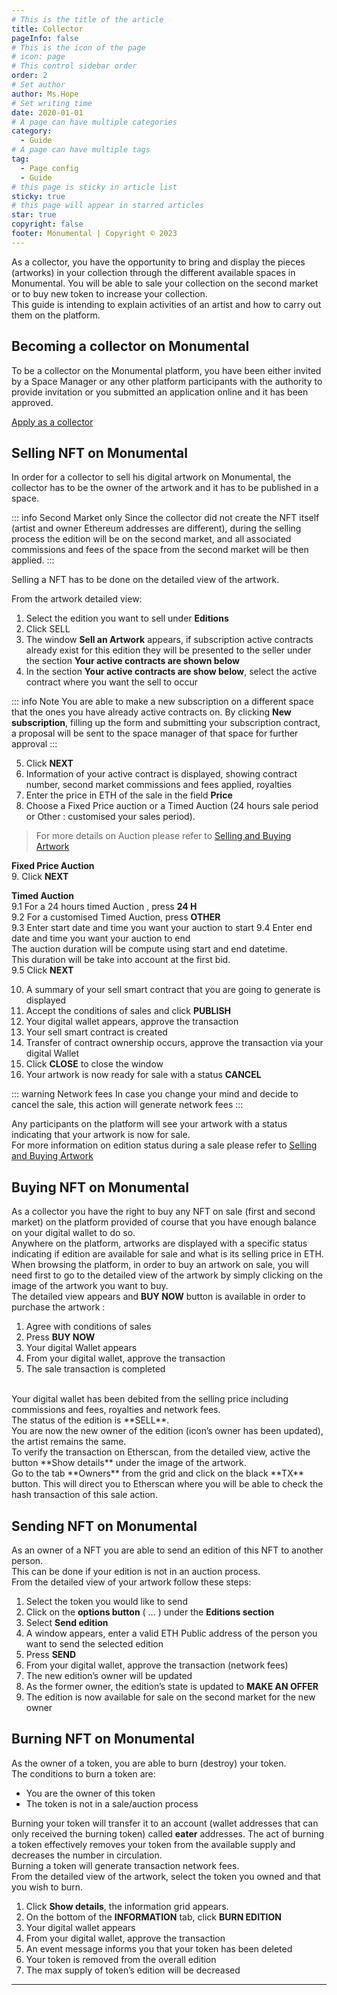 ```yaml
---
# This is the title of the article
title: Collector
pageInfo: false
# This is the icon of the page
# icon: page
# This control sidebar order
order: 2
# Set author
author: Ms.Hope
# Set writing time
date: 2020-01-01
# A page can have multiple categories
category:
  - Guide
# A page can have multiple tags
tag:
  - Page config
  - Guide
# this page is sticky in article list
sticky: true
# this page will appear in starred articles
star: true
copyright: false
footer: Monumental | Copyright © 2023
---
```


As a collector, you have the opportunity to bring and display the pieces (artworks) in your collection through the different available spaces in Monumental. 
You will be able to sale your collection on the second market or to buy new token to increase your collection.<br>
This guide is intending to explain activities of an artist and how to carry out them on the platform.

## Becoming a collector on Monumental
To be a collector on the Monumental platform, you have been either invited by a Space Manager or any other platform participants with the authority to provide invitation or you submitted an application online and it has been approved.

[Apply as a collector](https://monumental.app/apply/artist)

## Selling NFT on Monumental
In order for a collector to sell his digital artwork on Monumental, the collector has to be the owner of the artwork and it has to be published in a space.<br>

::: info Second Market only
Since the collector did not create the NFT itself (artist and owner Ethereum addresses are different), during the selling process the edition will be on the second market, and all associated commissions and fees of the space from the second market will be then applied.
:::

Selling a NFT has to be done on the detailed view of the artwork.<br>

From the artwork detailed view:
1. Select the edition you want to sell under **Editions**
2. Click SELL
3. The window **Sell an Artwork** appears, if subscription active contracts already exist for this edition they will be presented to the seller under the section **Your active contracts are shown below**
4. In the section **Your active contracts are show below**, select the active contract where you want the sell to occur

::: info Note
You are able to make a new subscription on a different space that the ones you have already active contracts on. By clicking **New subscription**, filling up the form and submitting your subscription contract, a proposal will be sent to the space manager of that space for further approval
:::

5. Click **NEXT**
6. Information of your active contract is displayed, showing contract number, second market commissions and fees applied, royalties
7. Enter the price in ETH of the sale in the field **Price**
8. Choose a Fixed Price auction or a Timed Auction (24 hours sale period or Other : customised your sales period).

>For more details on Auction please refer to [Selling and Buying Artwork](/guides/snb_artwork.md)

**Fixed Price Auction**<br> 
9. Click **NEXT** <br>

**Timed Auction**<br> 
9.1 For a 24 hours timed Auction , press **24 H** <br>
9.2 For a customised Timed Auction, press **OTHER**<br>
9.3 Enter start date and time you want your auction to start
9.4 Enter end date and time you want your auction to end<br>
    The auction duration will be compute using start and end datetime.<br>
    This duration will be take into account at the first bid.<br>
9.5 Click **NEXT**<br>

10. A summary of your sell smart contract that you are going to generate is displayed
11.	Accept the conditions of sales and click **PUBLISH**
12.	Your digital wallet appears, approve the transaction
13.	Your sell smart contract is created 
14.	Transfer of contract ownership occurs, approve the transaction via your digital Wallet
15.	Click **CLOSE** to close the window
16.	 Your artwork is now ready for sale with a status **CANCEL** 

::: warning Network fees
In case you change your mind and decide to cancel the sale, this action will generate network fees
:::

Any participants on the platform will see your artwork with a status indicating that your artwork is now for sale.<br>
For more information on edition status during a sale please refer to [Selling and Buying Artwork](/guides/snb_artwork.md)

## Buying NFT on Monumental
As a collector you have the right to buy any NFT on sale (first and second market) on the platform provided of course that you have enough balance on your digital wallet to do so.<br>
Anywhere on the platform, artworks are displayed with a specific status indicating if edition are available for sale and what is its selling price in ETH.<br>
When browsing the platform, in order to buy an artwork on sale, you will need first to go to the detailed view of the artwork by simply clicking on the image of the artwork you want to buy.<br>
The detailed view appears and **BUY NOW** button is available in order to purchase the artwork :
1. Agree with conditions of sales
2. Press **BUY NOW**
3. Your digital Wallet appears
4. From your digital wallet, approve the transaction
5. The sale transaction is completed
<br>  
Your digital wallet has been debited from the selling price including commissions and fees, royalties and network fees.<br>
The status of the edition is **SELL**.<br>
You are now the new owner of the edition (icon’s owner has been updated), the artist remains the same.<br>
To verify the transaction on Etherscan, from the detailed view, active the button **Show details** under the image of the artwork.<br>
Go to the tab **Owners** from the grid and click on the black **TX** button. This will direct you to Etherscan where you will be able to check the hash transaction of this sale action.

## Sending NFT on Monumental
As an owner of a NFT you are able to send an edition of this NFT to another person.<br>
This can be done if your edition is not in an auction process.<br>
From the detailed view of your artwork follow these steps:
1. Select the token you would like to send
2. Click on the **options button** ( ... )  under the **Editions section**
3. Select **Send edition**
4. A window appears, enter a valid ETH Public address of the person you want to send the selected edition
5. Press **SEND**
6. From your digital wallet, approve the transaction (network fees)
7. The new edition’s owner will be updated 
8. As the former owner, the edition’s state is updated to **MAKE AN OFFER**
9. The edition is now available for sale on the second market for the new owner

## Burning NFT on Monumental
As the owner of a token, you are able to burn (destroy) your token. <br>
The conditions to burn a token are:
- You are the owner of this token
- The token is not in a sale/auction process

Burning your token will transfer it to an account (wallet addresses that can only received the burning token) called **eater** addresses. The act of burning a token effectively removes your token from the available supply and decreases the number in circulation.<br>
Burning a token will generate transaction network fees.<br>
From the detailed view of the artwork, select the token you owned and that you wish to burn.

1. Click **Show details**, the information grid appears.
2. On the bottom of the **INFORMATION** tab, click **BURN EDITION**
3. Your digital wallet appears
4. From your digital wallet, approve the transaction
5. An event message informs you that your token has been deleted
6. Your token is removed from the overall edition
7. The max supply of token’s edition will be decreased 

---
